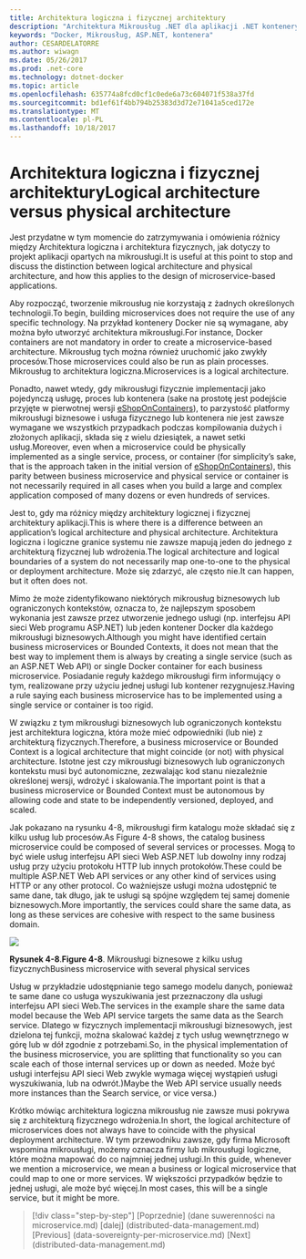 ```yaml
---
title: Architektura logiczna i fizycznej architektury
description: "Architektura Mikrousług .NET dla aplikacji .NET konteneryzowanych | Architektura logiczna i fizycznej architektury"
keywords: "Docker, Mikrousług, ASP.NET, kontenera"
author: CESARDELATORRE
ms.author: wiwagn
ms.date: 05/26/2017
ms.prod: .net-core
ms.technology: dotnet-docker
ms.topic: article
ms.openlocfilehash: 635774a8fcd0cf1c0ede6a73c604071f538a37fd
ms.sourcegitcommit: bd1ef61f4bb794b25383d3d72e71041a5ced172e
ms.translationtype: MT
ms.contentlocale: pl-PL
ms.lasthandoff: 10/18/2017
---
```

# <a name="logical-architecture-versus-physical-architecture"></a><span data-ttu-id="f6b50-104">Architektura logiczna i fizycznej architektury</span><span class="sxs-lookup"><span data-stu-id="f6b50-104">Logical architecture versus physical architecture</span></span>

<span data-ttu-id="f6b50-105">Jest przydatne w tym momencie do zatrzymywania i omówienia różnicy między Architektura logiczna i architektura fizycznych, jak dotyczy to projekt aplikacji opartych na mikrousługi.</span><span class="sxs-lookup"><span data-stu-id="f6b50-105">It is useful at this point to stop and discuss the distinction between logical architecture and physical architecture, and how this applies to the design of microservice-based applications.</span></span>

<span data-ttu-id="f6b50-106">Aby rozpocząć, tworzenie mikrousług nie korzystają z żadnych określonych technologii.</span><span class="sxs-lookup"><span data-stu-id="f6b50-106">To begin, building microservices does not require the use of any specific technology.</span></span> <span data-ttu-id="f6b50-107">Na przykład kontenery Docker nie są wymagane, aby można było utworzyć architektura mikrousługi.</span><span class="sxs-lookup"><span data-stu-id="f6b50-107">For instance, Docker containers are not mandatory in order to create a microservice-based architecture.</span></span> <span data-ttu-id="f6b50-108">Mikrousług tych można również uruchomić jako zwykły procesów.</span><span class="sxs-lookup"><span data-stu-id="f6b50-108">Those microservices could also be run as plain processes.</span></span> <span data-ttu-id="f6b50-109">Mikrousług to architektura logiczna.</span><span class="sxs-lookup"><span data-stu-id="f6b50-109">Microservices is a logical architecture.</span></span>

<span data-ttu-id="f6b50-110">Ponadto, nawet wtedy, gdy mikrousługi fizycznie implementacji jako pojedynczą usługę, proces lub kontenera (sake na prostotę jest podejście przyjęte w pierwotnej wersji [eShopOnContainers](http://aka.ms/MicroservicesArchitecture)), to parzystość platformy mikrousługi biznesowe i usługa fizycznego lub kontenera nie jest zawsze wymagane we wszystkich przypadkach podczas kompilowania dużych i złożonych aplikacji, składa się z wielu dziesiątek, a nawet setki usług.</span><span class="sxs-lookup"><span data-stu-id="f6b50-110">Moreover, even when a microservice could be physically implemented as a single service, process, or container (for simplicity’s sake, that is the approach taken in the initial version of [eShopOnContainers](http://aka.ms/MicroservicesArchitecture)), this parity between business microservice and physical service or container is not necessarily required in all cases when you build a large and complex application composed of many dozens or even hundreds of services.</span></span>

<span data-ttu-id="f6b50-111">Jest to, gdy ma różnicy między architektury logicznej i fizycznej architektury aplikacji.</span><span class="sxs-lookup"><span data-stu-id="f6b50-111">This is where there is a difference between an application’s logical architecture and physical architecture.</span></span> <span data-ttu-id="f6b50-112">Architektura logiczna i logiczne granice systemu nie zawsze mapują jeden do jednego z architekturą fizycznej lub wdrożenia.</span><span class="sxs-lookup"><span data-stu-id="f6b50-112">The logical architecture and logical boundaries of a system do not necessarily map one-to-one to the physical or deployment architecture.</span></span> <span data-ttu-id="f6b50-113">Może się zdarzyć, ale często nie.</span><span class="sxs-lookup"><span data-stu-id="f6b50-113">It can happen, but it often does not.</span></span>

<span data-ttu-id="f6b50-114">Mimo że może zidentyfikowano niektórych mikrousług biznesowych lub ograniczonych kontekstów, oznacza to, że najlepszym sposobem wykonania jest zawsze przez utworzenie jednego usługi (np. interfejsu API sieci Web programu ASP.NET) lub jeden kontener Docker dla każdego mikrousługi biznesowych.</span><span class="sxs-lookup"><span data-stu-id="f6b50-114">Although you might have identified certain business microservices or Bounded Contexts, it does not mean that the best way to implement them is always by creating a single service (such as an ASP.NET Web API) or single Docker container for each business microservice.</span></span> <span data-ttu-id="f6b50-115">Posiadanie reguły każdego mikrousługi firm informujący o tym, realizowane przy użyciu jednej usługi lub kontener rezygnujesz.</span><span class="sxs-lookup"><span data-stu-id="f6b50-115">Having a rule saying each business microservice has to be implemented using a single service or container is too rigid.</span></span>

<span data-ttu-id="f6b50-116">W związku z tym mikrousługi biznesowych lub ograniczonych kontekstu jest architektura logiczna, która może mieć odpowiedniki (lub nie) z architekturą fizycznych.</span><span class="sxs-lookup"><span data-stu-id="f6b50-116">Therefore, a business microservice or Bounded Context is a logical architecture that might coincide (or not) with physical architecture.</span></span> <span data-ttu-id="f6b50-117">Istotne jest czy mikrousługi biznesowych lub ograniczonych kontekstu musi być autonomiczne, zezwalając kod stanu niezależnie określonej wersji, wdrożyć i skalowania.</span><span class="sxs-lookup"><span data-stu-id="f6b50-117">The important point is that a business microservice or Bounded Context must be autonomous by allowing code and state to be independently versioned, deployed, and scaled.</span></span>

<span data-ttu-id="f6b50-118">Jak pokazano na rysunku 4-8, mikrousługi firm katalogu może składać się z kilku usług lub procesów.</span><span class="sxs-lookup"><span data-stu-id="f6b50-118">As Figure 4-8 shows, the catalog business microservice could be composed of several services or processes.</span></span> <span data-ttu-id="f6b50-119">Mogą to być wiele usług interfejsu API sieci Web ASP.NET lub dowolny inny rodzaj usług przy użyciu protokołu HTTP lub innych protokołów.</span><span class="sxs-lookup"><span data-stu-id="f6b50-119">These could be multiple ASP.NET Web API services or any other kind of services using HTTP or any other protocol.</span></span> <span data-ttu-id="f6b50-120">Co ważniejsze usługi można udostępnić te same dane, tak długo, jak te usługi są spójne względem tej samej domenie biznesowych.</span><span class="sxs-lookup"><span data-stu-id="f6b50-120">More importantly, the services could share the same data, as long as these services are cohesive with respect to the same business domain.</span></span>

![](./media/image8.png)

<span data-ttu-id="f6b50-121">**Rysunek 4-8**.</span><span class="sxs-lookup"><span data-stu-id="f6b50-121">**Figure 4-8**.</span></span> <span data-ttu-id="f6b50-122">Mikrousługi biznesowe z kilku usług fizycznych</span><span class="sxs-lookup"><span data-stu-id="f6b50-122">Business microservice with several physical services</span></span>

<span data-ttu-id="f6b50-123">Usług w przykładzie udostępnianie tego samego modelu danych, ponieważ te same dane co usługa wyszukiwania jest przeznaczony dla usługi interfejsu API sieci Web.</span><span class="sxs-lookup"><span data-stu-id="f6b50-123">The services in the example share the same data model because the Web API service targets the same data as the Search service.</span></span> <span data-ttu-id="f6b50-124">Dlatego w fizycznych implementacji mikrousługi biznesowych, jest dzielona tej funkcji, można skalować każdej z tych usług wewnętrznego w górę lub w dół zgodnie z potrzebami.</span><span class="sxs-lookup"><span data-stu-id="f6b50-124">So, in the physical implementation of the business microservice, you are splitting that functionality so you can scale each of those internal services up or down as needed.</span></span> <span data-ttu-id="f6b50-125">Może być usługi interfejsu API sieci Web zwykle wymaga więcej wystąpień usługi wyszukiwania, lub na odwrót.)</span><span class="sxs-lookup"><span data-stu-id="f6b50-125">Maybe the Web API service usually needs more instances than the Search service, or vice versa.)</span></span>

<span data-ttu-id="f6b50-126">Krótko mówiąc architektura logiczna mikrousług nie zawsze musi pokrywa się z architekturą fizycznego wdrożenia.</span><span class="sxs-lookup"><span data-stu-id="f6b50-126">In short, the logical architecture of microservices does not always have to coincide with the physical deployment architecture.</span></span> <span data-ttu-id="f6b50-127">W tym przewodniku zawsze, gdy firma Microsoft wspomina mikrousługi, możemy oznacza firmy lub mikrousługi logiczne, które można mapować do co najmniej jednej usługi.</span><span class="sxs-lookup"><span data-stu-id="f6b50-127">In this guide, whenever we mention a microservice, we mean a business or logical microservice that could map to one or more services.</span></span> <span data-ttu-id="f6b50-128">W większości przypadków będzie to jednej usługi, ale może być więcej.</span><span class="sxs-lookup"><span data-stu-id="f6b50-128">In most cases, this will be a single service, but it might be more.</span></span>


>[!div class="step-by-step"]
<span data-ttu-id="f6b50-129">[Poprzednie] (dane suwerenności na microservice.md) [dalej] (distributed-data-management.md)</span><span class="sxs-lookup"><span data-stu-id="f6b50-129">[Previous] (data-sovereignty-per-microservice.md) [Next] (distributed-data-management.md)</span></span>
